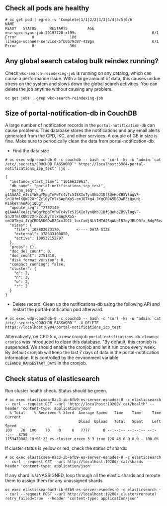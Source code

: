 ## Check all pods are healthy
```
# oc get pod | egrep -v 'Complete|1/1|2/2|3/3|4/4|5/5|6/6'
NAME                                                              READY   STATUS      RESTARTS         AGE
env-spec-sync-job-29197720-xl99c                                  0/1     Error       0                18d
lineage-scanner-service-5fb6b79c87-4z8gx                          0/1     Error       0                36d
```
## Any global search catalog bulk reindex running?
Check `wkc-search-reindexing-job` is running on any catalog, which can cause a performance issue. With a large amount of data, this causes undue stress on the system and slows down the global search activities. You can delete the job anytime without causing any problem.
```
oc get jobs | grep wkc-search-reindexing-job
```
## Size of portal-notification-db in CouchDB
A large number of notification records in the `portal-notification-db` can cause problems. This database stores the notifications and any email alerts generated from the CPD, IKC, and other services. A couple of GB in size is fine. Make sure to periodically clean the data from portal-notification-db.
- Find the data size
```
# oc exec wdp-couchdb-0 -c couchdb -- bash -c 'curl -ks -u "admin:`cat /etc/.secrets/COUCHDB_PASSWORD`" https://localhost:6984/portal-notifications_icp_test' |jq .

{
  "instance_start_time": "1616623961",
  "db_name": "portal-notifications_icp_test",
  "purge_seq": "0-g1AAAAC_eJzLYWBgYMpgTmFwTc4vTc5ISXIoTynQhbJ1DfSQeHoZBSVlugVF-SnJOfmlKQWJ2XrFZcl6yTmlxSWpRXo5-cmJOTkg4_JYgCRDA5D6DwRZiQxUNj-RIakeYnAWAGj1Q6g",
  "update_seq": "2752140-g1AAAAFxeJzLYWBgYMpgTmFwTc4vTc5ISXIoTynQhbJ1DfSQeHoZBSVlugVF-SnJOfmlKQWJ2XrFZcl6yTmlxSWpRXo5-cmJOTkg4_JYgCRDA5D6DwRZGcxJDCL_lucCxdjNLVIMTdJSqWUdlR2eyJBUD3fx_6dgF6eaJKUYG5lRy54sAHJegv4",
  "sizes": {
    "file": 108802073170,       <---- DATA SIZE
    "external": 378633160850,
    "active": 108532152797
  },
  "props": {},
  "doc_del_count": 0,
  "doc_count": 2751810,
  "disk_format_version": 8,
  "compact_running": false,
  "cluster": {
    "q": 2,
    "n": 3,
    "w": 2,
    "r": 2
  }
}
```
- Delete record:
Clean up the notifications-db using the following API and restart the portal-notification pod afterward.
```
# oc exec wdp-couchdb-0 -c couchdb -- bash -c 'curl -ks -u "admin:`cat /etc/.secrets/COUCHDB_PASSWORD`" -X DELETE https://localhost:6984/portal-notifications_icp_test'
```
Alternatively, on CPD 5.x, a new cronjob `portal-notifications-db-cleanup-cronjob` was introduced to clean this database. "By default, this cronjob is suspended. We should enable the cronjob and let it run once every week. By default cronjob will keep the last 7 days of data in the portal-notification information. It is controlled by the environment variable `CLEANDB_RANGESTART_DAYS` in the cronjob. 

## Check status of elasticsearch
Run cluster health check. Status should be green.
```
# oc exec elasticsea-0ac3-ib-6fb9-es-server-esnodes-0 -c elasticsearch -- curl --request GET --url 'http://localhost:19200/_cat/health' --header 'content-type: application/json'
  % Total    % Received % Xferd  Average Speed   Time    Time     Time  Current
                                 Dload  Upload   Total   Spent    Left  Speed
100    70  100    70    0     0   7777      0 --:--:-- --:--:-- --:--:--  8750
1753470082 19:01:22 es-cluster green 3 3 true 126 43 0 0 0 0 - 100.0%
```
If cluster status is yellow or red, check the status of shards:
```
# oc exec elasticsea-0ac3-ib-6fb9-es-server-esnodes-0 -c elasticsearch -- curl --request GET --url http://localhost:19200/_cat/shards  --header 'content-type: application/json'
```
If any shard is UNASSIGNED, loop through all the elastic shards and reroute them to assign them for any unassigned shards.
```
oc exec elasticsea-0ac3-ib-6fb9-es-server-esnodes-0 -c elasticsearch -- curl --request POST --url http://localhost:19200/_cluster/reroute?retry_failed=true  --header 'content-type: application/json'
```
